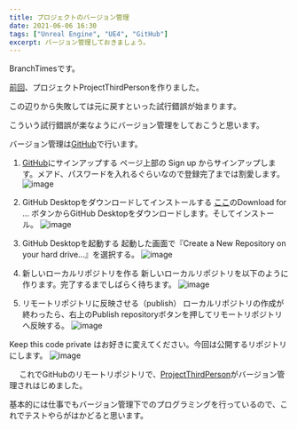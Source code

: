 ```yaml
---
title: プロジェクトのバージョン管理
date: 2021-06-06 16:30
tags: ["Unreal Engine", "UE4", "GitHub"]
excerpt: バージョン管理しておきましょう。
---
```


BranchTimesです。

[前回](https://gitpress.io/u/1560/20210606_3)、プロジェクトProjectThirdPersonを作りました。

この辺りから失敗しては元に戻すといった試行錯誤が始まります。

こういう試行錯誤が楽なようにバージョン管理をしておこうと思います。

バージョン管理は[GitHub](https://github.com/)で行います。


1. [GitHub](https://github.com/)にサインアップする
  ページ上部の Sign up からサインアップします。メアド、パスワードを入れるぐらいなので登録完了までは割愛します。
  ![image](https://user-images.githubusercontent.com/85426064/120916913-6a69dd80-c6e7-11eb-8911-851bfe105866.png)


2. GitHub Desktopをダウンロードしてインストールする
  [ここ](https://desktop.github.com/)のDownload for ... ボタンからGitHub Desktopをダウンロードします。そしてインストール。
  ![image](https://user-images.githubusercontent.com/85426064/120917008-dba99080-c6e7-11eb-80e8-33350ebf7a12.png)


3. GitHub Desktopを起動する
  起動した画面で『Create a New Repository on your hard drive...』を選択する。
  ![image](https://user-images.githubusercontent.com/85426064/120917408-1ad8e100-c6ea-11eb-8af6-8cec42fcc27c.png)


4. 新しいローカルリポジトリを作る
  新しいローカルリポジトリを以下のように作ります。完了するまでしばらく待ちます。
  ![image](https://user-images.githubusercontent.com/85426064/120917574-eade0d80-c6ea-11eb-9337-ebcbe6993197.png)


5. リモートリポジトリに反映させる（publish）
  ローカルリポジトリの作成が終わったら、右上のPublish repositoryボタンを押してリモートリポジトリへ反映する。
  ![image](https://user-images.githubusercontent.com/85426064/120917752-e403ca80-c6eb-11eb-9b22-a78f1d098dc7.png)
  
  
  Keep this code private はお好きに変えてください。今回は公開するリポジトリにします。
  ![image](https://user-images.githubusercontent.com/85426064/120917821-4361da80-c6ec-11eb-94e1-7d72d015a811.png)

　
これでGitHubのリモートリポジトリで、[ProjectThirdPerson](https://github.com/BranchTimes/ProjectThirdPerson)がバージョン管理されはじめました。

基本的には仕事でもバージョン管理下でのプログラミングを行っているので、これでテストやらがはかどると思います。

